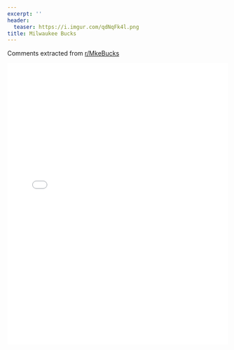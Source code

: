 ```yaml
---
excerpt: ''
header:
  teaser: https://i.imgur.com/qdNqFk4l.png
title: Milwaukee Bucks
---
```


Comments extracted from [r/MkeBucks](https://reddit.com/r/MkeBucks)
<iframe id="igraph" scrolling="no" style="border:none;" seamless="seamless" src="/plots/NBA/MIL.html" height="640" width="100%"></iframe>